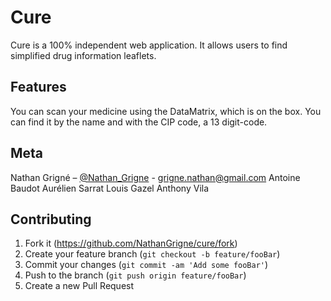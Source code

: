 # Cure
Cure is a 100% independent web application. It allows users to find simplified drug information leaflets.

## Features

You can scan your medicine using the DataMatrix, which is on the box. 
You can find it by the name and with the CIP code, a 13 digit-code. 

## Meta

Nathan Grigné – [@Nathan_Grigne](https://twitter.com/Nathan_Grigne) - grigne.nathan@gmail.com
Antoine Baudot
Aurélien Sarrat
Louis Gazel
Anthony Vila

## Contributing

1. Fork it (https://github.com/NathanGrigne/cure/fork)
2. Create your feature branch (`git checkout -b feature/fooBar`)
3. Commit your changes (`git commit -am 'Add some fooBar'`)
4. Push to the branch (`git push origin feature/fooBar`)
5. Create a new Pull Request
